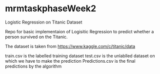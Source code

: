 # mrmtaskphaseWeek2
Logistic Regression on Titanic Dataset


Repo for basic implementaion of Logisitic Regression to predict whether a person survived on the Titanic.

The dataset is taken from https://www.kaggle.com/c/titanic/data

train.csv is the labelled training dataset
test.csv is the unlablled dataset on which we have to make the prediction
Predictions.csv is the final predictions by the algorithm
